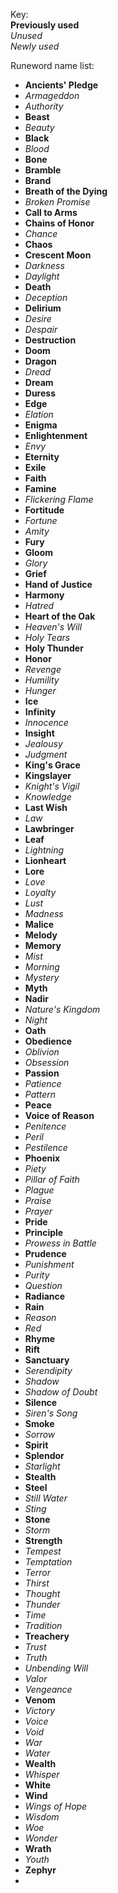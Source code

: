 Key:\
**Previously used**\
*Unused*\
_Newly used_

Runeword name list:
- **Ancients' Pledge**
- *Armageddon*
- *Authority*
- **Beast**
- *Beauty*
- **Black**
- *Blood*
- **Bone**
- **Bramble**
- **Brand**
- **Breath of the Dying**
- *Broken Promise*
- **Call to Arms**
- **Chains of Honor**
- *Chance*
- **Chaos**
- **Crescent Moon**
- *Darkness*
- *Daylight*
- **Death**
- *Deception*
- **Delirium**
- *Desire*
- *Despair*
- **Destruction**
- **Doom**
- **Dragon**
- *Dread*
- **Dream**
- **Duress**
- **Edge**
- *Elation*
- **Enigma**
- **Enlightenment**
- *Envy*
- **Eternity**
- **Exile**
- **Faith**
- **Famine**
- *Flickering Flame*
- **Fortitude**
- *Fortune*
- *Amity*
- **Fury**
- **Gloom**
- *Glory*
- **Grief**
- **Hand of Justice**
- **Harmony**
- *Hatred*
- **Heart of the Oak**
- *Heaven's Will*
- *Holy Tears*
- **Holy Thunder**
- **Honor**
- *Revenge*
- *Humility*
- *Hunger*
- **Ice**
- **Infinity**
- *Innocence*
- **Insight**
- *Jealousy*
- *Judgment*
- **King's Grace**
- **Kingslayer**
- *Knight's Vigil*
- *Knowledge*
- **Last Wish**
- *Law*
- **Lawbringer**
- **Leaf**
- *Lightning*
- **Lionheart**
- **Lore**
- *Love*
- *Loyalty*
- *Lust*
- *Madness*
- **Malice**
- **Melody**
- **Memory**
- *Mist*
- *Morning*
- *Mystery*
- **Myth**
- **Nadir**
- *Nature's Kingdom*
- *Night*
- **Oath**
- **Obedience**
- *Oblivion*
- *Obsession*
- **Passion**
- *Patience*
- _Pattern_
- **Peace**
- **Voice of Reason**
- *Penitence*
- *Peril*
- *Pestilence*
- **Phoenix**
- *Piety*
- *Pillar of Faith*
- _Plague_
- *Praise*
- *Prayer*
- **Pride**
- **Principle**
- *Prowess in Battle*
- **Prudence**
- *Punishment*
- *Purity*
- *Question*
- **Radiance**
- **Rain**
- *Reason*
- *Red*
- **Rhyme**
- **Rift**
- **Sanctuary**
- *Serendipity*
- *Shadow*
- *Shadow of Doubt*
- **Silence**
- *Siren's Song*
- **Smoke**
- *Sorrow*
- **Spirit**
- **Splendor**
- *Starlight*
- **Stealth**
- **Steel**
- *Still Water*
- *Sting*
- **Stone**
- *Storm*
- **Strength**
- *Tempest*
- *Temptation*
- *Terror*
- *Thirst*
- *Thought*
- *Thunder*
- *Time*
- *Tradition*
- **Treachery**
- *Trust*
- *Truth*
- _Unbending Will_
- *Valor*
- *Vengeance*
- **Venom**
- *Victory*
- *Voice*
- *Void*
- *War*
- *Water*
- **Wealth**
- *Whisper*
- **White**
- **Wind**
- *Wings of Hope*
- *Wisdom*
- *Woe*
- *Wonder*
- **Wrath**
- *Youth*
- **Zephyr**
- 
